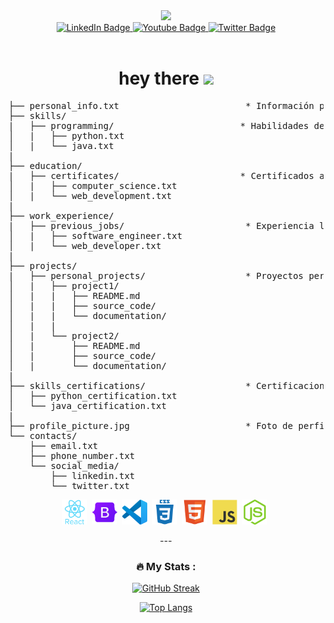 <div id="header" align="center">
  <img src="https://media.giphy.com/media/M9gbBd9nbDrOTu1Mqx/giphy.gif" width="100"/>
</div>
<div id="badges" align="center">
<div id="badges" align="center">
  <a href="your-linkedin-URL">
    <img src="https://img.shields.io/badge/LinkedIn-blue?style=for-the-badge&logo=linkedin&logoColor=white" alt="LinkedIn Badge"/>
  </a>
  <a href="your-youtube-URL">
    <img src="https://img.shields.io/badge/YouTube-red?style=for-the-badge&logo=youtube&logoColor=white" alt="Youtube Badge"/>
  </a>
  <a href="your-twitter-URL">
    <img src="https://img.shields.io/badge/Twitter-blue?style=for-the-badge&logo=twitter&logoColor=white" alt="Twitter Badge"/>
  </a>
</div>
</div>
<div id="badges" align="center">
<img align="center"src="https://komarev.com/ghpvc/?username=your-github-username&style=flat-square&color=blue" alt=""/>
  
<h1 align="center">
  hey there
  <img src="https://media.giphy.com/media/hvRJCLFzcasrR4ia7z/giphy.gif" width="30px"/>
</h1>
<div>
  
<pre align="left">
├── personal_info.txt                        * Información personal
├── skills/
|   ├── programming/                        * Habilidades de programación
│   |   ├── python.txt
│   |   └── java.txt
|
├── education/
|   ├── certificates/                       * Certificados académicos
│   |   ├── computer_science.txt
│   |   └── web_development.txt
|
├── work_experience/
|   ├── previous_jobs/                       * Experiencia laboral anterior
│   |   ├── software_engineer.txt
│   |   └── web_developer.txt
|
├── projects/
|   ├── personal_projects/                   * Proyectos personales
│   |   ├── project1/
│   |   |   ├── README.md
│   |   |   ├── source_code/
│   |   |   └── documentation/
│   |   |
│   |   └── project2/
│   |       ├── README.md
│   |       ├── source_code/
│   |       └── documentation/
|
├── skills_certifications/                   * Certificaciones de habilidades
│   ├── python_certification.txt
│   └── java_certification.txt
|
├── profile_picture.jpg                      * Foto de perfil
└── contacts/
    ├── email.txt
    ├── phone_number.txt
    └── social_media/
        ├── linkedin.txt
        └── twitter.txt
</pre>

  <img src="https://github.com/devicons/devicon/blob/master/icons/react/react-original-wordmark.svg" title="React" alt="React" width="40" height="40"/>&nbsp;
  <img src="https://github.com/devicons/devicon/blob/master/icons/bootstrap/bootstrap-original.svg" title="Material UI" alt="Material UI" width="40" height="40"/>&nbsp;
  <img src="https://github.com/devicons/devicon/blob/master/icons/vscode/vscode-original.svg" title="Redux" alt="Redux " width="40" height="40"/>&nbsp;
  <img src="https://github.com/devicons/devicon/blob/master/icons/css3/css3-plain-wordmark.svg"  title="CSS3" alt="CSS" width="40" height="40"/>&nbsp;
  <img src="https://github.com/devicons/devicon/blob/master/icons/html5/html5-original.svg" title="HTML5" alt="HTML" width="40" height="40"/>&nbsp;
  <img src="https://github.com/devicons/devicon/blob/master/icons/javascript/javascript-original.svg" title="JavaScript" alt="JavaScript" width="40" height="40"/>&nbsp;
  <img src="https://github.com/devicons/devicon/blob/master/icons/nodejs/nodejs-original.svg" title="NodeJS" alt="NodeJS" width="40" height="40"/>&nbsp;
  
</div>
---

### :fire: My Stats :
[![GitHub Streak](https://github-readme-streak-stats.herokuapp.com?user=captaindrokky&theme=transparent&hide_border=true)](https://git.io/streak-stats)

[![Top Langs](https://github-readme-stats.vercel.app/api/top-langs/?username=captaindrokky&layout=compact&theme=vision-friendly-dark)](https://github.com/anuraghazra/github-readme-stats)


